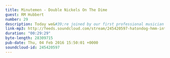 ```yaml
---
title: Minutemen - Double Nickels On The Dime
guest: RM Hubbert
number: 29
description: Today we&#39;re joined by our first professional musician RM Hubbert to discuss the influence of Minutemen&#39;s seminal punk album &quot;Double Nickels On The Dime&quot;. We discuss what exactly &quot;punk&quot; is, the difference between bass &amp; regular guitars and what song about plumbing is the best
link-mp3: http://feeds.soundcloud.com/stream/245420597-hatondog-hmm-interesting-choice-ep29-minutemen-double-nickels-on-the-dime-feat-rm-hubbert.mp3
duration: "00:29:29"
byte-length: 28309715
pub-date: Thu, 04 Feb 2016 15:50:01 +0000
soundcloud-id: 245420597
---
```

